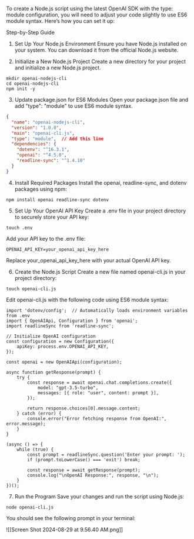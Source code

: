 To create a Node.js script using the latest OpenAI SDK with the type: module configuration, you will need to adjust your code slightly to use ES6 module syntax. Here’s how you can set it up:

Step-by-Step Guide
1. Set Up Your Node.js Environment
Ensure you have Node.js installed on your system. You can download it from the official Node.js website.

2. Initialize a New Node.js Project
Create a new directory for your project and initialize a new Node.js project.

```command
mkdir openai-nodejs-cli
cd openai-nodejs-cli
npm init -y
```

3. Update package.json for ES6 Modules
Open your package.json file and add "type": "module" to use ES6 module syntax.

```json
{
  "name": "openai-nodejs-cli",
  "version": "1.0.0",
  "main": "openai-cli.js",
  "type": "module",  // Add this line
  "dependencies": {
    "dotenv": "^16.3.1",
    "openai": "^4.5.0",
    "readline-sync": "^1.4.10"
  }
}
```

4. Install Required Packages
Install the openai, readline-sync, and dotenv packages using npm:

```npm
npm install openai readline-sync dotenv
```

5. Set Up Your OpenAI API Key
Create a .env file in your project directory to securely store your API key:

```env
touch .env
```
Add your API key to the .env file:

```env
OPENAI_API_KEY=your_openai_api_key_here
```

Replace your_openai_api_key_here with your actual OpenAI API key.

6. Create the Node.js Script
Create a new file named openai-cli.js in your project directory:

```command
touch openai-cli.js
```

Edit openai-cli.js with the following code using ES6 module syntax:

```node
import 'dotenv/config';  // Automatically loads environment variables from .env
import { OpenAIApi, Configuration } from 'openai';
import readlineSync from 'readline-sync';

// Initialize OpenAI configuration
const configuration = new Configuration({
    apiKey: process.env.OPENAI_API_KEY,
});

const openai = new OpenAIApi(configuration);

async function getResponse(prompt) {
    try {
        const response = await openai.chat.completions.create({
            model: "gpt-3.5-turbo",
            messages: [{ role: "user", content: prompt }],
        });

        return response.choices[0].message.content;
    } catch (error) {
        console.error("Error fetching response from OpenAI:", error.message);
    }
}

(async () => {
    while (true) {
        const prompt = readlineSync.question('Enter your prompt: ');
        if (prompt.toLowerCase() === 'exit') break;

        const response = await getResponse(prompt);
        console.log("\nOpenAI Response:", response, "\n");
    }
})();
```

7. Run the Program
Save your changes and run the script using Node.js:

```command
node openai-cli.js
```

You should see the following prompt in your terminal:

![[Screen Shot 2024-08-29 at 9.56.40 AM.png]]